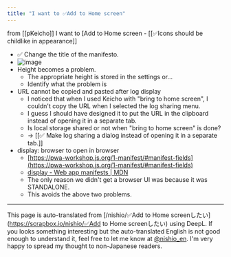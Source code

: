 ```yaml
---
title: "I want to ✅Add to Home screen"
---
```


from [[pKeicho]]
I want to [Add to Home screen
    - [[✅Icons should be childlike in appearance]]
- ✅ Change the title of the manifesto.
- ![image](https://gyazo.com/50638968ef44e55955367a72cc9d4965/thumb/1000)
- Height becomes a problem.
    - The appropriate height is stored in the settings or...
    - Identify what the problem is
- URL cannot be copied and pasted after log display
    - I noticed that when I used Keicho with "bring to home screen", I couldn't copy the URL when I selected the log sharing menu.
    - I guess I should have designed it to put the URL in the clipboard instead of opening it in a separate tab.
    - Is local storage shared or not when "bring to home screen" is done?
    - → [[✅ Make log sharing a dialog instead of opening it in a separate tab.]]
- display: browser to open in browser
    - [https://pwa-workshop.js.org/1-manifest/#manifest-fields](https://pwa-workshop.js.org/1-manifest/#manifest-fields)
    - [display - Web app manifests | MDN](https://developer.mozilla.org/en-US/docs/Web/Manifest/display)
    - The only reason we didn't get a browser UI was because it was STANDALONE.
    - This avoids the above two problems.

---
This page is auto-translated from [/nishio/✅Add to Home screenしたい](https://scrapbox.io/nishio/✅Add to Home screenしたい) using DeepL. If you looks something interesting but the auto-translated English is not good enough to understand it, feel free to let me know at [@nishio_en](https://twitter.com/nishio_en). I'm very happy to spread my thought to non-Japanese readers.